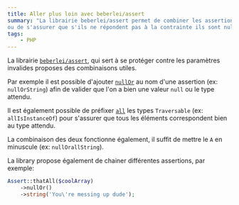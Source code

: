 ```yaml
---
title: Aller plus loin avec beberlei/assert
summary: "La librairie beberlei/assert permet de combiner les assertions, de vérifier que plusiers éléments répondent à la même contrainte
ou de s'assurer que s'ils ne répondent pas à la contrainte ils sont null."
tags:
    - PHP
---
```


La librairie [`beberlei/assert`](https://github.com/beberlei/assert), qui sert à se protéger contre les paramètres invalides proposes des combinaisons utiles.

Par exemple il est possible d'ajouter [`nullOr`](https://github.com/beberlei/assert#nullor-helper) au nom d'une assertion (ex: `nullOrString`) afin de valider que l'on a bien une valeur `null` ou le type attendu.

Il est également possible de préfixer [`all`](https://github.com/beberlei/assert#all-helper) les types `Traversable` (ex: `allIsInstanceOf`) pour s'assurer que tous les éléments correspondent bien au type attendu.

La combinaison des deux fonctionne également, il suffit de mettre le `A` en minuscule (ex: `nullOrallString`).

La library propose également de chainer différentes assertions, par exemple:

```php
Assert::thatAll($coolArray)
    ->nullOr()
    ->string('You\'re messing up dude');
```